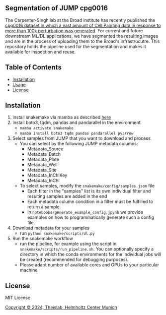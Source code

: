## Segmentation of JUMP cpg0016
The Carpenter-Singh lab at the Broad institute has recently published the [cpg0016 dataset in which a vast amount of Cell Painting data in response to more than 100k  perturbation was generated](https://github.com/jump-cellpainting/2024_Chandrasekaran_NatureMethods). For current and future downstream ML/DL applications, we have segmented the resulting images and are in the process of uploading them to the Broad's infrastrucutre. This repository holds the pipeline used for the segmentation and makes it available for inspection and reuse.

## Table of Contents

- [Installation](#install)
- [Usage](#usage)
- [License](#license)

## Installation
1. Install snakemake via mamba as described [here](https://snakemake.readthedocs.io/en/stable/getting_started/installation.html#full-installation)
2. Install boto3, tqdm, pandas and pandarallel in the environment
    - `mamba activate snakemake`
    - `mamba install boto3 tqdm pandas pandarallel pyarrow`
3. Select samples from JUMP that you want to download and process.
    - You can select by the following JUMP metadata columns:
        - Metadata_Source
        - Metadata_Batch
        - Metadata_Plate
        - Metadata_Well
        - Metadata_Site
        - Metadata_InChIKey
        - Metadata_InChI
    - To select samples, modify the `snakemake/config/samples.json` file
        - Each filter in the "samples" list is its own individual filter and resulting samples are added in the end
        - Each metadata column condition in a filter must be fulfilled to return a sample.
        - In `notebooks/generate_example_config.jpynb` we provide examples on how to programmatically generate such a config file.
4. Download metadata for your samples
    - run `python snakemake/scripts/dl.py`
5. Run the snakemake workflow
    - run the pipeline, for example using the script in `snakemake/scripts/run_pipeline.sh`. You can optionally specify a directory in which the conda environments for the individual jobs will be created (recommended for debugging purposes).
    - Please adapt number of available cores and GPUs to your particular machine

## License
MIT License

[Copyright © 2024, Theislab, Helmholtz Center Munich](./LICENSE)
